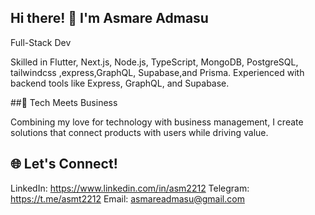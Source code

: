 ## Hi there! 👋 I'm Asmare Admasu
 Full-Stack Dev

  Skilled in Flutter, Next.js, Node.js, TypeScript, MongoDB, PostgreSQL, tailwindcss ,express,GraphQL, Supabase,and Prisma.
  Experienced with backend tools like Express, GraphQL, and Supabase.

##🌟 Tech Meets Business

Combining my love for technology with business management, I create solutions that connect products with users while driving value.
## 🌐 Let's Connect!
  LinkedIn: https://www.linkedin.com/in/asm2212
  Telegram: https://t.me/asmt2212
  Email: asmareadmasu@gmail.com
